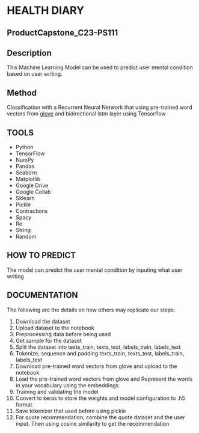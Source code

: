 # HEALTH DIARY
## ProductCapstone_C23-PS111

## Description
This Machine Learning Model can be used to predict user mental condition based on user writing.

## Method
Classification with a Recurrent Neural Network that using pre-trained word vectors from [glove](https://nlp.stanford.edu/projects/glove/) and bidirectional lstm layer using Tensorflow 

## TOOLS
- Python
- TensorFlow
- NumPy
- Pandas
- Seaborn
- Matplotlib
- Google Drive
- Google Collab
- Sklearn
- Pickle
- Contractions
- Spacy
- Re
- String
- Random

## HOW TO PREDICT
The model can predict the user mental condition by inputing what user writing

## DOCUMENTATION
The following are the details on how others may replicate our steps:
1. Download the dataset
2. Upload dataset to the notebook
3. Preprocessing data before being used
4. Get sample for the dataset
5. Split the dataset into texts_train, texts_test, labels_train, labels_test
6. Tokenize, sequence and padding texts_train, texts_test, labels_train, labels_test
7. Download pre-trained word vectors from glove and upload to the notebook
8. Load the pre-trained word vectors from glove and Represent the words in your vocabulary using the embeddings
9. Training and validating the model
10. Convert to keras to store the weights and model configuration to .h5 format
11. Save tokenizer that used before using pickle
12. For quote recommendation, combine the quote dataset and the user input. Then using cosine similarity to get the recommendation 
